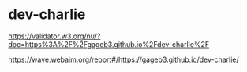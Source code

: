 # dev-charlie

https://validator.w3.org/nu/?doc=https%3A%2F%2Fgageb3.github.io%2Fdev-charlie%2F

https://wave.webaim.org/report#/https://gageb3.github.io/dev-charlie/
